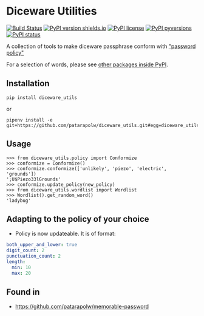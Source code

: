 # Diceware Utilities

[![Build Status](https://travis-ci.org/patarapolw/diceware_utils.svg?branch=master)](https://travis-ci.org/patarapolw/diceware_utils)
[![PyPI version shields.io](https://img.shields.io/pypi/v/diceware_utils.svg)](https://pypi.python.org/pypi/diceware_utils/)
[![PyPI license](https://img.shields.io/pypi/l/diceware_utils.svg)](https://pypi.python.org/pypi/diceware_utils/)
[![PyPI pyversions](https://img.shields.io/pypi/pyversions/diceware_utils.svg)](https://pypi.python.org/pypi/diceware_utils/)
[![PyPI status](https://img.shields.io/pypi/status/diceware_utils.svg)](https://pypi.python.org/pypi/diceware_utils/)

A collection of tools to make diceware passphrase conform with ["password policy"](https://en.wikipedia.org/wiki/Password_policy)

For a selection of words, please see [other packages inside PyPI](https://pypi.org/search/?q=diceware).

## Installation

```commandline
pip install diceware_utils
```

or

```commandline
pipenv install -e git+https://github.com/patarapolw/diceware_utils.git#egg=diceware_utils
```

## Usage

```pycon
>>> from diceware_utils.policy import Conformize
>>> conformize = Conformize()
>>> conformize.conformize(['unlikely', 'piezo', 'electric', 'grounds'])
';U$Piezo33lGrounds'
>>> conformize.update_policy(new_policy)
>>> from diceware_utils.wordlist import Wordlist
>>> Wordlist().get_random_word()
'ladybug'
```

## Adapting to the policy of your choice 

- Policy is now updateable. It is of format:

```yaml
both_upper_and_lower: true
digit_count: 2
punctuation_count: 2
length:
  min: 10
  max: 20
```

## Found in

- https://github.com/patarapolw/memorable-password
